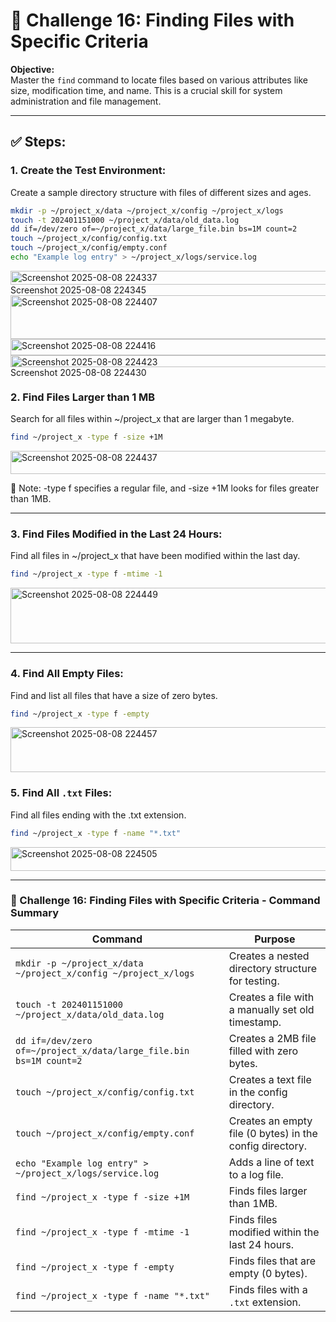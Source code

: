 # 🎯 Challenge 16: Finding Files with Specific Criteria

**Objective:**  
Master the `find` command to locate files based on various attributes like size, modification time, and name. This is a crucial skill for system administration and file management.

---

## ✅ Steps:

### 1. Create the Test Environment:

Create a sample directory structure with files of different sizes and ages.

```bash
mkdir -p ~/project_x/data ~/project_x/config ~/project_x/logs
touch -t 202401151000 ~/project_x/data/old_data.log
dd if=/dev/zero of=~/project_x/data/large_file.bin bs=1M count=2
touch ~/project_x/config/config.txt
touch ~/project_x/config/empty.conf
echo "Example log entry" > ~/project_x/logs/service.log
```
<img width="811" height="22" alt="Screenshot 2025-08-08 224337" src="https://github.com/user-attachments/assets/895087bd-78dd-4e46-a507-116bee16f379" />

<img width="681" height="17" alt="Screenshot 2025-08-08 224345" src="https://github.com/user-attachments/assets/9d6f588b-7e09-4d79-99cd-a6187f19ae80" />

<img width="785" height="70" alt="Screenshot 2025-08-08 224407" src="https://github.com/user-attachments/assets/930c6344-26ad-4332-8aa6-15126d969b78" />

<img width="680" height="26" alt="Screenshot 2025-08-08 224416" src="https://github.com/user-attachments/assets/08c425d9-1c6e-4757-af97-00b8070351b3" />

<img width="675" height="19" alt="Screenshot 2025-08-08 224423" src="https://github.com/user-attachments/assets/2d78b2cd-05f0-4c2a-83c7-c20df0d25173" />

<img width="759" height="15" alt="Screenshot 2025-08-08 224430" src="https://github.com/user-attachments/assets/3da84666-ca04-479b-840f-4d50a1e4a1dc" />

### 2. Find Files Larger than 1 MB

Search for all files within ~/project_x that are larger than 1 megabyte.

```bash
find ~/project_x -type f -size +1M
```

<img width="720" height="37" alt="Screenshot 2025-08-08 224437" src="https://github.com/user-attachments/assets/f00344a7-90c1-4c0d-980e-e93ce849c452" />

📌 Note: -type f specifies a regular file, and -size +1M looks for files greater than 1MB.

---

### 3. Find Files Modified in the Last 24 Hours:

Find all files in ~/project_x that have been modified within the last day.

```bash
find ~/project_x -type f -mtime -1
```

<img width="763" height="89" alt="Screenshot 2025-08-08 224449" src="https://github.com/user-attachments/assets/67363bc4-d40f-4b2c-a0d4-c3e64cc167d9" />


----

### 4. Find All Empty Files:

Find and list all files that have a size of zero bytes.

```bash
find ~/project_x -type f -empty
```

<img width="853" height="72" alt="Screenshot 2025-08-08 224457" src="https://github.com/user-attachments/assets/0490a726-ffca-484b-9472-753a3e78f71d" />

### 5. Find All `.txt` Files:

Find all files ending with the .txt extension.

```bash
find ~/project_x -type f -name "*.txt"
```

<img width="770" height="38" alt="Screenshot 2025-08-08 224505" src="https://github.com/user-attachments/assets/ae74aa43-7783-49f4-a8b4-96fa25da99cf" />

---

### 📄 Challenge 16: Finding Files with Specific Criteria - Command Summary

| Command | Purpose |
|--------|---------|
| `mkdir -p ~/project_x/data ~/project_x/config ~/project_x/logs` | Creates a nested directory structure for testing. |
| `touch -t 202401151000 ~/project_x/data/old_data.log` | Creates a file with a manually set old timestamp. |
| `dd if=/dev/zero of=~/project_x/data/large_file.bin bs=1M count=2` | Creates a 2MB file filled with zero bytes. |
| `touch ~/project_x/config/config.txt` | Creates a text file in the config directory. |
| `touch ~/project_x/config/empty.conf` | Creates an empty file (0 bytes) in the config directory. |
| `echo "Example log entry" > ~/project_x/logs/service.log` | Adds a line of text to a log file. |
| `find ~/project_x -type f -size +1M` | Finds files larger than 1MB. |
| `find ~/project_x -type f -mtime -1` | Finds files modified within the last 24 hours. |
| `find ~/project_x -type f -empty` | Finds files that are empty (0 bytes). |
| `find ~/project_x -type f -name "*.txt"` | Finds files with a `.txt` extension. |
